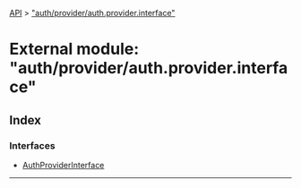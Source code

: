[API](../README.md) > ["auth/provider/auth.provider.interface"](../modules/_auth_provider_auth_provider_interface_.md)

# External module: "auth/provider/auth.provider.interface"

## Index

### Interfaces

* [AuthProviderInterface](../interfaces/_auth_provider_auth_provider_interface_.authproviderinterface.md)

---

